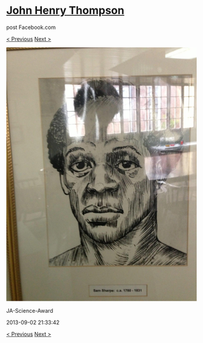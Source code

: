 # [John Henry Thompson](../README.md)
post Facebook.com

[< Previous](2013-09-02-33.md) [Next >](2013-09-02-35.md)

[![](../media/2013-09-02/JA-Science-Award-23.jpg)](../README.md)

JA-Science-Award

2013-09-02 21:33:42

[< Previous](2013-09-02-33.md) [Next >](2013-09-02-35.md)